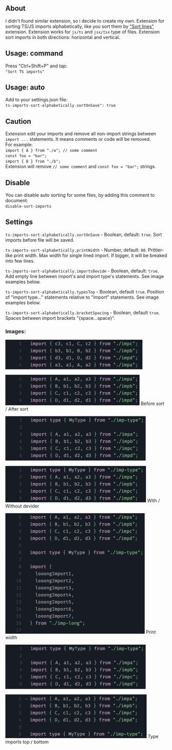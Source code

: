 ## About

I didn't found similar extension, so i decide to create my own. Extension for sorting TS/JS imports alphabetically, like you sort them by ["Sort lines"](https://marketplace.visualstudio.com/items?itemName=Tyriar.sort-lines) extension. Extension works for `js/ts` and `jsx/tsx` type of files. Extension sort imports in both directions: horizontal and vertical.

## Usage: command

Press "Ctrl+Shift+P" and tap:\
`"Sort TS imports"`

## Usage: auto

Add to your settings.json file:\
`ts-imports-sort-alphabetically.sortOnSave": true`

## Caution

Extension edit your imports and remove all non-import strings between `import ...` statements. It means comments or code will be removed.\
For example:\
`import { A } from "./a"; // some comment` \
`const foo = "bar";`\
`import { B } from "./b";`\
Extension will remove `// some comment` and `const foo = "bar";` strings.

## Disable

You can disable auto sorting for some files, by adding this comment to document:\
`disable-sort-imports`

## Settings

`ts-imports-sort-alphabetically.sortOnSave` - Boolean, default: `true`. Sort imports before file will be saved.

`ts-imports-sort-alphabetically.printWidth` - Number, default: `80`. Prittier-like print width. Max width for single lined import. If bigger, it will be breaked into few lines.

`ts-imports-sort-alphabetically.importsDevide` - Boolean, default: `true`. Add empty line between import's and import type's statements. See image examples below.

`ts-imports-sort-alphabetically.typesTop` - Boolean, default `true`. Position of "import type..." statements relative to "import" statements. See image examples below.

`ts-imports-sort-alphabetically.bracketSpacing` - Boolean, default `true`. Spaces between import brackets "{space...space}".

### Images:

![example-image](https://github.com/vladbelozertsev/ts-imports-sort-alphabetically/blob/main/images/basic-before.png?raw=true)

![example-image](https://github.com/vladbelozertsev/ts-imports-sort-alphabetically/blob/main/images/basic-after.png?raw=true)
Before sort / After sort

![example-image](https://github.com/vladbelozertsev/ts-imports-sort-alphabetically/blob/main/images/devider-with.png?raw=true)

![example-image](https://github.com/vladbelozertsev/ts-imports-sort-alphabetically/blob/main/images/devider-without.png?raw=true)
With / Without devider

![example-image](https://github.com/vladbelozertsev/ts-imports-sort-alphabetically/blob/main/images/print-width.png?raw=true)
Print width

![example-image](https://github.com/vladbelozertsev/ts-imports-sort-alphabetically/blob/main/images/types-top.png?raw=true)

![example-image](https://github.com/vladbelozertsev/ts-imports-sort-alphabetically/blob/main/images/tytes-bottom.png?raw=true)
Type imports top / bottom
